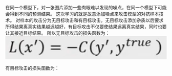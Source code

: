 在同一个模型下，对一张图片添加一些肉眼难以发现的噪点，在同一个模型下可能会得到不同的预测结果。
这次学习的就是故意添加噪点来攻击模型的对抗样本技术。
对样本的攻击分为无目标攻击和有目标攻击。无目标攻击添加杂质以后要求所得结果离真实结果越远越好，有目标攻击不仅要使结果远离真实结果，同时也要让其接近目标结果。
所以无目标攻击的损失函数为：
![](https://github.com/fhdyd/learningblog/blob/gh-pages/images/QQ%E6%88%AA%E5%9B%BE20201017162331.png)

有目标攻击的损失函数为：
![]()
